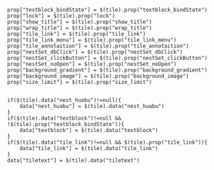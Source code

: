 	prop["textblock_bindState"] = $(tile).prop("textblock_bindState")
	prop["lock"] = $(tile).prop("lock")
	prop["show_title"] = $(tile).prop("show_title")
	prop["wrap_title"] = $(tile).prop("wrap_title")
	prop["tile_link"] = $(tile).prop("tile_link")
	prop["tile_link_menu"] = $(tile).prop("tile_link_menu")
	prop["tile_annotaition"] = $(tile).prop("tile_annotaition")
	prop["nestSet_dbClick"] = $(tile).prop("nestSet_dbClick")
	prop["nestSet_clickButton"] = $(tile).prop("nestSet_clickButton")
	prop["nestSet_noOpen"] = $(tile).prop("nestSet_noOpen")
	prop["background_gradient"] = $(tile).prop("background_gradient")
	prop["background_image"] = $(tile).prop("background_image")
	prop["size_limit"] = $(tile).prop("size_limit")

```

if($(tile).data("nest_huabu")!=null){
    data["nest_huabu"] = $(tile).data("nest_huabu")
}
if($(tile).data("textblock")!=null && !$(tile).prop("textblock_bindState")){
    data["textblock"] = $(tile).data("textblock")
}
if($(tile).data("tile_link")!=null && $(tile).prop("tile_link")){
    data["tile_link"] = $(tile).data("tile_link")
}
data["tiletext"] = $(tile).data("tiletext")
```

